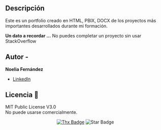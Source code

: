 ## Descripción

Este es un portfolio creado en HTML, PBIX, DOCX de los proyectos más importantes desarrollados durante mi formación.

<strong>Un dato a recordar ...</strong> No puedes completar un proyecto sin usar StackOverflow<br>

## Autor - 
**Noelia Fernández**
* [LinkedIn](https://www.linkedin.com/in/noelia-fernández-pe)

## Licencia 📝

MIT Public License V3.0         
No puede usarse comercialmente.

<div align="center">
<a href="https://saythanks.io/to/erwin.lejeune15%40gmail.com?style=flat-square"><img src="https://img.shields.io/badge/Agradece-!-1EAEDB.svg?style=flat-square" alt="Thx Badge"/></a>
<img src="https://img.shields.io/static/v1?label=%F0%9F%8C%9F&message=Si%20es%20Util&style=style=flat&color=BC4E99" alt="Star Badge"/></a><br>

